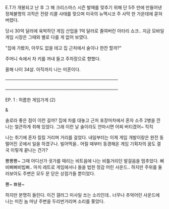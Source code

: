 E.T가 개봉되고 난 후 그 해 크리스마스 시즌 발매를 맞추기 위해 단 5주 만에 만들어낸 정체불명의 괴작은 전량 리콜 사태를 맞으며 미국의 뉴멕시코 주 사막 한 가운데에 묻혀 버렸다.

당시 30억 달러에 육박하던 게임 산업을 1억 달러로 줄여버린 아타리 쇼크.. 지금 모바일 게임 시장은 그때와 별로 다를 게 없어 보였다.

"집에 가봤자, 아무도 없을 테고 집 근처에서 술이나 한잔 할까?"

주머니 속에서 차 키를 꺼내 들고 주차장으로 향했다.

올해 나이 34살. 아직까지 나는 미혼이다.

────────────────────────────────────

────────────────────────────────────

EP. 1 : 허름한 게임가게 (2)

&

솔로라 좋은 점이 이런 걸까? 집에 차를 대놓고 근처 포장마차에서 혼자 소주 2병을 깐 나는 얼큰하게 취해 있었다. 그래 이런 날 술이라도 안마시면 어찌 버티겠어~ 킥킥

나는 취기에 혼자 킬킬 거리며 거리를 걸었다. 내일부터는 이제 게임 개발이랑은 완전 동떨어진 곳에서 일을 하겠구나. 빌어먹을.. 어릴 때부터 동경해온 게임 기획자의 꿈도 결국 이렇게 끝나는 건가?

뿅뿅뿅~ 그때 어디선가 귓가를 때리는 비트음에 나는 비틀거리던 발걸음을 멈추었다. 삐비삐삐비빕삐.. 마치 레트로 게임에서나 들을 법한 정감 어린 사운드.. 하지만 주위를 둘러보아도 주변은 모두 문 닫은 상점가들 뿐이었다. 

뿅~ 뾰뵹~ 

하지만 분명히 들린다. 이건 갤러그 미사일 쏘는 소리인데.. 너무나 추억어린 사운드에 나는 미친 놈 마냥 주변을 두리번거리며 소리를 쫒았다.